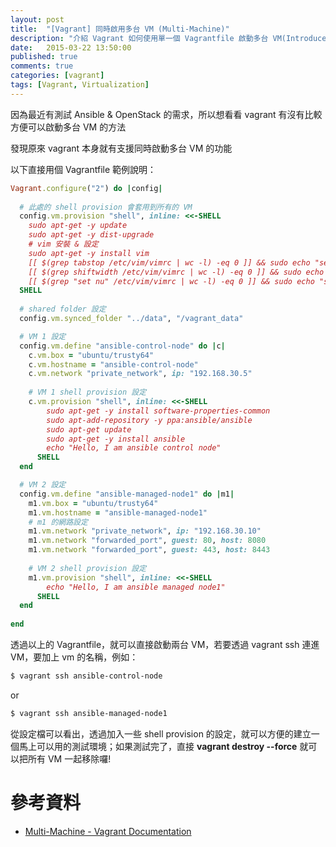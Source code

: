 ```yaml
---
layout: post
title:  "[Vagrant] 同時啟用多台 VM (Multi-Machine)"
description: "介紹 Vagrant 如何使用單一個 Vagrantfile 啟動多台 VM(Introduce how to active multiple virtual machine with one Vagrantfile in Vagrant)"
date:   2015-03-22 13:50:00
published: true
comments: true
categories: [vagrant]
tags: [Vagrant, Virtualization]
---
```


因為最近有測試 Ansible & OpenStack 的需求，所以想看看 vagrant 有沒有比較方便可以啟動多台 VM 的方法

發現原來 vagrant 本身就有支援同時啟動多台 VM 的功能

以下直接用個 Vagrantfile 範例說明：

``` ruby
Vagrant.configure("2") do |config|
  
  # 此處的 shell provision 會套用到所有的 VM
  config.vm.provision "shell", inline: <<-SHELL
	sudo apt-get -y update
	sudo apt-get -y dist-upgrade
	# vim 安裝 & 設定
	sudo apt-get -y install vim
	[[ $(grep tabstop /etc/vim/vimrc | wc -l) -eq 0 ]] && sudo echo "set tabstop=4" >> /etc/vim/vimrc
	[[ $(grep shiftwidth /etc/vim/vimrc | wc -l) -eq 0 ]] && sudo echo "set shiftwidth=4" >> /etc/vim/vimrc
	[[ $(grep "set nu" /etc/vim/vimrc | wc -l) -eq 0 ]] && sudo echo "set nu" >> /etc/vim/vimrc
  SHELL
  
  # shared folder 設定
  config.vm.synced_folder "../data", "/vagrant_data"

  # VM 1 設定
  config.vm.define "ansible-control-node" do |c|
    c.vm.box = "ubuntu/trusty64"
	c.vm.hostname = "ansible-control-node"
	c.vm.network "private_network", ip: "192.168.30.5"
	
	# VM 1 shell provision 設定
	c.vm.provision "shell", inline: <<-SHELL
		sudo apt-get -y install software-properties-common
		sudo apt-add-repository -y ppa:ansible/ansible
		sudo apt-get update
		sudo apt-get -y install ansible
		echo "Hello, I am ansible control node"
	  SHELL
  end

  # VM 2 設定
  config.vm.define "ansible-managed-node1" do |m1|
    m1.vm.box = "ubuntu/trusty64"
	m1.vm.hostname = "ansible-managed-node1"
	# m1 的網路設定
	m1.vm.network "private_network", ip: "192.168.30.10"
	m1.vm.network "forwarded_port", guest: 80, host: 8080
	m1.vm.network "forwarded_port", guest: 443, host: 8443
	
	# VM 2 shell provision 設定
	m1.vm.provision "shell", inline: <<-SHELL
		echo "Hello, I am ansible managed node1"
	  SHELL
  end 
  
end
```

透過以上的 Vagrantfile，就可以直接啟動兩台 VM，若要透過 vagrant ssh 連進 VM，要加上 vm 的名稱，例如：

``` bash
$ vagrant ssh ansible-control-node
```

or 

``` bash
$ vagrant ssh ansible-managed-node1
```

從設定檔可以看出，透過加入一些 shell provision 的設定，就可以方便的建立一個馬上可以用的測試環境；如果測試完了，直接 **vagrant destroy --force** 就可以把所有 VM 一起移除囉!


參考資料
========

- [Multi-Machine - Vagrant Documentation](https://docs.vagrantup.com/v2/multi-machine/index.html)